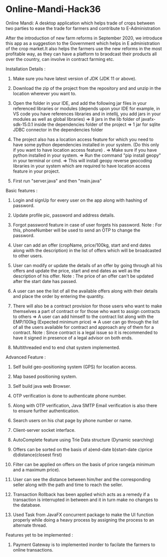 # Online-Mandi-Hack36
Online Mandi: A desktop application which helps trade of crops between two parties to ease the trade for farmers and contribute to E-Administration 


After the introduction of new farm reforms in September 2020, we introduce this app as a suggestion to the
Government which helps in E administration of the crop market.It also helps the farmers use the new reforms in
the most profitable way, as they can have a platform to braodcast their products all over the country, can involve in 
contract farming etc.

Installation Details :

1. Make sure you have latest version of JDK (JDK 11 or above).

2. Download the zip of the project from the repository and 
     and unzip in the location wherever you want to. 

3. Open the folder in your IDE, and add the following jar files
    in your referenced libraries or modules (depends upon your IDE
    for example, in VS code you have references libraries and in intellij, you
   add jars in your modules as well as global libraries)
     => 8 jars in the lib folder of javafx-sdk-15.0.1 inside the dependencies folder of the project
     => 1 jar for sqlite JDBC connector in the dependencies folder

4. The project also has a location access feature for which you need to have 
      some python dependencies installed in your system. (Do this only if you want 
     to have location access feature) .
     => Make sure if you have python installed in your system. 
     => Run the command "pip install geopy" in your terminal or cmd.
     => This will install geopy reverse geocoding libraries in your system which 
            are required to have location access feature in your project.

5. First run "server.java" and then "main.java" 




Basic features : 

1. Login and signUp for every user on the app along with hashing of password.

2. Update profile pic, password and address details.

3. Forgot password feature in case of user forgets his password.
     Note : For this, phoneNumber will be used to send an OTP to change the password.

4. User can add an offer (cropName, price/100kg, start and end dates along with the description) 
    in the list of offers which will be broadcasted to other users.

5. User can modify or update the details of an offer by going through all his offers
     and update the price, start and end dates as well as the description of his offer.
    Note : The price of an offer can't be updated after the start date has passed.

6. A user can see the list of  all the available offers along with their details and
    place the order by entering the quantity. 

7. There will also be a contract provision for those users who want to make themselves
     a part of contract or for those who want to assign contracts to others
     => A user can add himself to the contract list along with the EMP/100kg (Expected minimum price)
     => A user can go through the list of all the users available for contract and approach
           any of them for a contract.
Note : Since contract is a legal issue so it is recommended to have it signed in presence of  a legal advisor
on both ends. 

8. Multithreaded end to end chat system implemented. 

Advanced Feature : 

1. Self build geo-positioning system (GPS) for location access.

2. Map based positioning system.

3. Self build java web Browser. 

3. OTP verification is done to authenticate phone number.

4. Along with OTP verification, Java SMTP Email verification is also there to ensure further
    authentication.

5. Search users on his chat page by  phone number or name.

6. Client-server socket interface. 

7. AutoComplete feature using Trie Data structure (Dynamic searching) 

8. Offers can be sorted on the basis of
a)end-date
b)start-date
c)price
d)distance(closest first)

9. Filter can be applied on offers on the basis of price range(a minimum and a maximum price).

10. User can see the distance between him/her and the corresponding seller along with the path and time to reach the seller.

11. Transaction Rollback has been applied which acts as a remedy if a transaction is interrupted in between and it in turn make no changes to the database.

12. Used Task from JavaFX concurrent package to make the UI function properly while doing a heavy process by assigning the process to an alternate thread.


Features yet to be implemented : 

1. Payment Gateway is to implemented inorder to facilate the farmers to online transactions.
